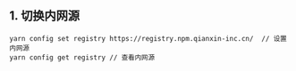 ## 1. 切换内网源
```
yarn config set registry https://registry.npm.qianxin-inc.cn/  // 设置内网源
yarn config get registry // 查看内网源
```
